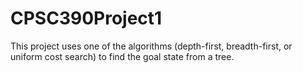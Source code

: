 # CPSC390Project1
This project uses one of the algorithms (depth-first, breadth-first, or uniform cost search) to find the goal state from a tree.
